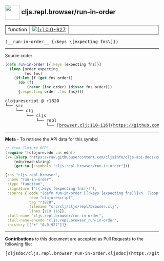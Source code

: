 ## <img width="48px" valign="middle" src="http://i.imgur.com/Hi20huC.png"> cljs.repl.browser/run-in-order

 <table border="1">
<tr>

<td>function</td>
<td><a href="https://github.com/cljsinfo/cljs-api-docs/tree/0.0-927"><img valign="middle" alt="[+] 0.0-927" src="https://img.shields.io/badge/+-0.0--927-lightgrey.svg"></a> </td>
</tr>
</table>

 <samp>
(__run-in-order__ {:keys \[expecting fns\]})<br>
</samp>

---





Source code:

```clj
(defn run-in-order [{:keys [expecting fns]}]
  (loop [order expecting
         fns fns]
    (if-let [f (get fns order)]
      (do (f)
          (recur (inc order) (dissoc fns order)))
      {:expecting order :fns fns})))
```

 <pre>
clojurescript @ r1820
└── src
    └── clj
        └── cljs
            └── repl
                └── <ins>[browser.clj:110-116](https://github.com/clojure/clojurescript/blob/r1820/src/clj/cljs/repl/browser.clj#L110-L116)</ins>
</pre>


---

__Meta__ - To retrieve the API data for this symbol:

```clj
;; from Clojure REPL
(require '[clojure.edn :as edn])
(-> (slurp "https://raw.githubusercontent.com/cljsinfo/cljs-api-docs/catalog/cljs-api.edn")
    (edn/read-string)
    (get-in [:symbols "cljs.repl.browser/run-in-order"]))
```

```clj
{:ns "cljs.repl.browser",
 :name "run-in-order",
 :type "function",
 :signature ["[{:keys [expecting fns]}]"],
 :source {:code "(defn run-in-order [{:keys [expecting fns]}]\n  (loop [order expecting\n         fns fns]\n    (if-let [f (get fns order)]\n      (do (f)\n          (recur (inc order) (dissoc fns order)))\n      {:expecting order :fns fns})))",
          :repo "clojurescript",
          :tag "r1820",
          :filename "src/clj/cljs/repl/browser.clj",
          :lines [110 116]},
 :full-name "cljs.repl.browser/run-in-order",
 :full-name-encode "cljs.repl.browser_run-in-order",
 :history [["+" "0.0-927"]]}

```

---

__Contributions__ to this document are accepted as Pull Requests to the following file:

 <pre>
[cljsdoc/cljs.repl.browser_run-in-order.cljsdoc](https://github.com/cljsinfo/cljs-api-docs/blob/master/cljsdoc/cljs.repl.browser_run-in-order.cljsdoc)
</pre>


